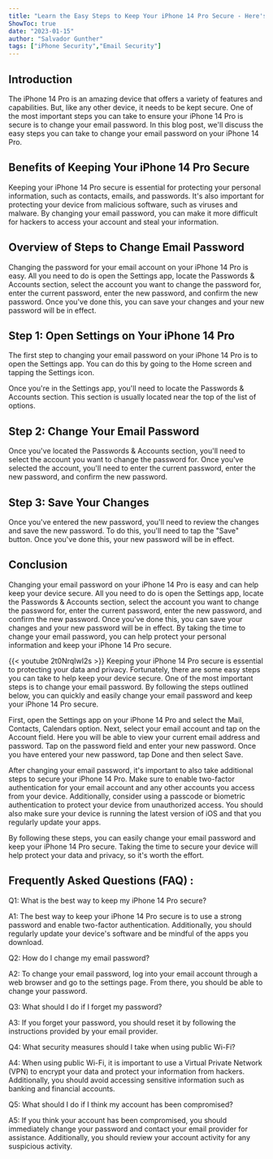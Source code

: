 ```yaml
---
title: "Learn the Easy Steps to Keep Your iPhone 14 Pro Secure - Here's How to Change Your Email Password!"
ShowToc: true 
date: "2023-01-15"
author: "Salvador Gunther" 
tags: ["iPhone Security","Email Security"]
---
```

## Introduction

The iPhone 14 Pro is an amazing device that offers a variety of features and capabilities. But, like any other device, it needs to be kept secure. One of the most important steps you can take to ensure your iPhone 14 Pro is secure is to change your email password. In this blog post, we'll discuss the easy steps you can take to change your email password on your iPhone 14 Pro.

## Benefits of Keeping Your iPhone 14 Pro Secure

Keeping your iPhone 14 Pro secure is essential for protecting your personal information, such as contacts, emails, and passwords. It's also important for protecting your device from malicious software, such as viruses and malware. By changing your email password, you can make it more difficult for hackers to access your account and steal your information.

## Overview of Steps to Change Email Password

Changing the password for your email account on your iPhone 14 Pro is easy. All you need to do is open the Settings app, locate the Passwords & Accounts section, select the account you want to change the password for, enter the current password, enter the new password, and confirm the new password. Once you've done this, you can save your changes and your new password will be in effect.

## Step 1: Open Settings on Your iPhone 14 Pro

The first step to changing your email password on your iPhone 14 Pro is to open the Settings app. You can do this by going to the Home screen and tapping the Settings icon.

Once you're in the Settings app, you'll need to locate the Passwords & Accounts section. This section is usually located near the top of the list of options.

## Step 2: Change Your Email Password

Once you've located the Passwords & Accounts section, you'll need to select the account you want to change the password for. Once you've selected the account, you'll need to enter the current password, enter the new password, and confirm the new password.

## Step 3: Save Your Changes

Once you've entered the new password, you'll need to review the changes and save the new password. To do this, you'll need to tap the "Save" button. Once you've done this, your new password will be in effect.

## Conclusion

Changing your email password on your iPhone 14 Pro is easy and can help keep your device secure. All you need to do is open the Settings app, locate the Passwords & Accounts section, select the account you want to change the password for, enter the current password, enter the new password, and confirm the new password. Once you've done this, you can save your changes and your new password will be in effect. By taking the time to change your email password, you can help protect your personal information and keep your iPhone 14 Pro secure.

{{< youtube 2t0NrqIwI2s >}} 
Keeping your iPhone 14 Pro secure is essential to protecting your data and privacy. Fortunately, there are some easy steps you can take to help keep your device secure. One of the most important steps is to change your email password. By following the steps outlined below, you can quickly and easily change your email password and keep your iPhone 14 Pro secure. 

First, open the Settings app on your iPhone 14 Pro and select the Mail, Contacts, Calendars option. Next, select your email account and tap on the Account field. Here you will be able to view your current email address and password. Tap on the password field and enter your new password. Once you have entered your new password, tap Done and then select Save.

After changing your email password, it's important to also take additional steps to secure your iPhone 14 Pro. Make sure to enable two-factor authentication for your email account and any other accounts you access from your device. Additionally, consider using a passcode or biometric authentication to protect your device from unauthorized access. You should also make sure your device is running the latest version of iOS and that you regularly update your apps.

By following these steps, you can easily change your email password and keep your iPhone 14 Pro secure. Taking the time to secure your device will help protect your data and privacy, so it's worth the effort.

## Frequently Asked Questions (FAQ) :
Q1: What is the best way to keep my iPhone 14 Pro secure?

A1: The best way to keep your iPhone 14 Pro secure is to use a strong password and enable two-factor authentication. Additionally, you should regularly update your device's software and be mindful of the apps you download.

Q2: How do I change my email password?

A2: To change your email password, log into your email account through a web browser and go to the settings page. From there, you should be able to change your password.

Q3: What should I do if I forget my password?

A3: If you forget your password, you should reset it by following the instructions provided by your email provider.

Q4: What security measures should I take when using public Wi-Fi?

A4: When using public Wi-Fi, it is important to use a Virtual Private Network (VPN) to encrypt your data and protect your information from hackers. Additionally, you should avoid accessing sensitive information such as banking and financial accounts.

Q5: What should I do if I think my account has been compromised?

A5: If you think your account has been compromised, you should immediately change your password and contact your email provider for assistance. Additionally, you should review your account activity for any suspicious activity.


